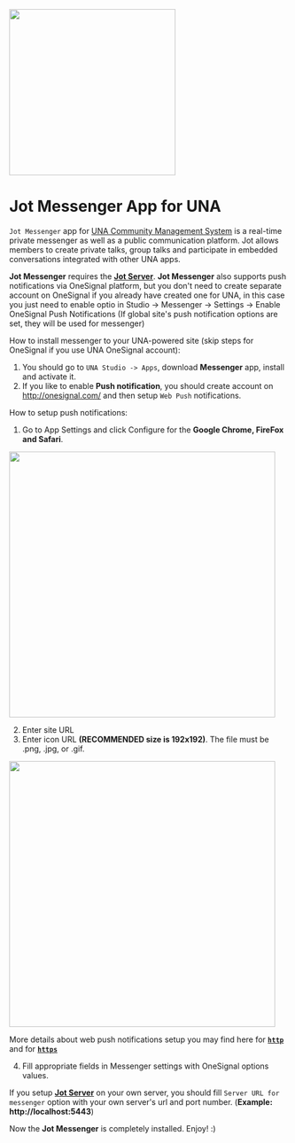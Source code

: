 <img src="https://user-images.githubusercontent.com/22210428/27619378-391220cc-5c05-11e7-86ee-21edd7404298.png" width="300"> 

# Jot Messenger App for UNA

```Jot Messenger``` app for [UNA Community Management System](https://una.io) is a real-time private messenger as well as a public communication platform. Jot allows members to create private talks, group talks and participate in embedded conversations integrated with other UNA apps.

**Jot Messenger** requires the **[Jot Server](https://github.com/unaio/jot-server)**. **Jot Messenger** also supports push notifications via OneSignal platform, but you don't need to create separate account on OneSignal if you already have created one for UNA, in this case you just need to enable optio in Studio -> Messenger -> Settings -> Enable OneSignal Push Notifications (If global site's push notification options are set, they will be used for messenger)

How to install messenger to your UNA-powered site (skip steps for OneSignal if you use UNA OneSignal account):
1) You should go to ```UNA Studio -> Apps```, download **Messenger** app, install and activate it.
2) If you like to enable **Push notification**, you should create account on http://onesignal.com/ and then setup ```Web Push``` notifications.

How to setup push notifications:
1. Go to App Settings and click Configure for the **Google Chrome, FireFox and Safari**.
<img src="https://j.gifs.com/wjDz2R.gif" width="480"  height="auto" />

2. Enter site URL
3. Enter icon URL **(RECOMMENDED size is 192x192)**. The file must be .png, .jpg, or .gif.
<img src="https://j.gifs.com/wjDzYJ.gif" width="480"  height="auto" />

More details about web push notifications setup you may find here for [**```http```**](https://documentation.onesignal.com/docs/web-push-sdk-setup-http) and for [**```https```**](https://documentation.onesignal.com/docs/web-push-sdk-setup-https)

4. Fill appropriate fields in Messenger settings with OneSignal options values.

If you setup **[Jot Server](https://github.com/unaio/jot-server)** on your own server, you should fill 
```Server URL for messenger```
option with your own server's url and port number. (**Example: http://localhost:5443**)

Now the **Jot Messenger** is completely installed. Enjoy! :)
